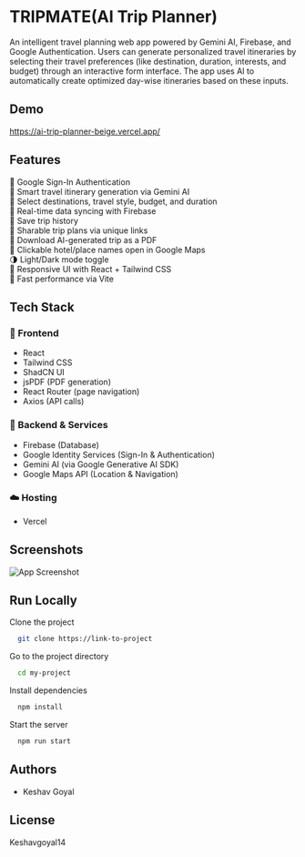 
# TRIPMATE(AI Trip Planner)

An intelligent travel planning web app powered by Gemini AI, Firebase, and Google Authentication. Users can generate personalized travel itineraries by selecting their travel preferences (like destination, duration, interests, and budget) through an interactive form interface. The app uses AI to automatically create optimized day-wise itineraries based on these inputs.




## Demo

https://ai-trip-planner-beige.vercel.app/


## Features

🔐 Google Sign-In Authentication  
🧳 Smart travel itinerary generation via Gemini AI  
📍 Select destinations, travel style, budget, and duration  
💾 Real-time data syncing with Firebase  
💾 Save trip history  
🔗 Sharable trip plans via unique links  
🧾 Download AI-generated trip as a PDF  
📌 Clickable hotel/place names open in Google Maps  
🌗 Light/Dark mode toggle  
📱 Responsive UI with React + Tailwind CSS  
🚀 Fast performance via Vite


## Tech Stack

### 🧩 Frontend
- React  
- Tailwind CSS  
- ShadCN UI  
- jsPDF (PDF generation)  
- React Router (page navigation)  
- Axios (API calls)  

### 🔧 Backend & Services
- Firebase (Database)  
- Google Identity Services (Sign-In & Authentication)  
- Gemini AI (via Google Generative AI SDK)  
- Google Maps API (Location & Navigation)

### ☁️ Hosting
- Vercel


## Screenshots

![App Screenshot](https://via.placeholder.com/468x300?text=App+Screenshot+Here)


## Run Locally

Clone the project

```bash
  git clone https://link-to-project
```

Go to the project directory

```bash
  cd my-project
```

Install dependencies

```bash
  npm install
```

Start the server

```bash
  npm run start
```


## Authors

- Keshav Goyal

## License

Keshavgoyal14
